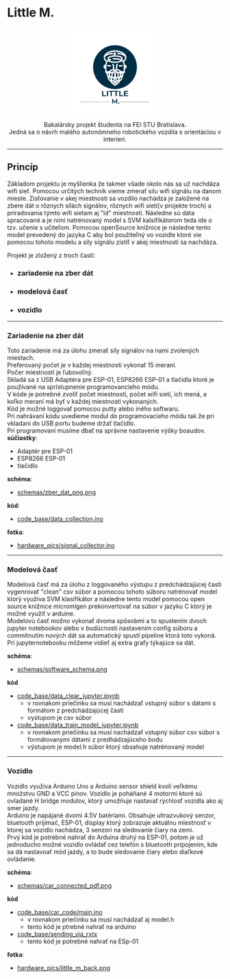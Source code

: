 # **Little M.**
<div style="text-align:center">
    <img src="presentation/little_m_logo_no_bg.png"/>

Bakalársky projekt študenta na FEI STU Bratislava.<br> Jedná sa o návrh malého autonómneho robotického vozdila s orientáciou v interieri.
</div>

---

## **Princíp**
Základom projektu je myšlienka že takmer všade okolo nás sa už nachdáza wifi sieť. Pomocou určitých techník vieme zmerať silu wifi signálu na danom mieste.
Zisťovanie v akej miestnosti sa vozdilo nachádza je založené na zbere dát o rôznych silách signálov, rôznych wifi sietí(v projekte troch) a priradovania týmto wifi sietam aj "id" miestnosti. Následne sú dáta spracované a je nimi natrénovaný model s SVM kalsifikátorom teda ide o tzv. učenie s učiteľom. Pomocou openSource knižnice je následne tento model prevedený do jazyka C aby bol použiteľný vo vozidle ktoré vie pomocou tohoto modelu a sily signálu zistiť v akej miestnosti sa nachdáza.

Projekt je zložený z troch častí: 
- ### zariadenie na zber dát

- ### modelová časť
- ### vozidlo
---
### **Zariadenie na zber dát**
Toto zariadenie má za úlohu zmerať sily signálov na nami zvolených miestach.\
Preferovaný počet je v každej miestnosti vykonať 15 meraní.\
Počer miestností je ľubovoľný.\
Skladá sa z USB Adaptéra pre ESP-01, ESP8266 ESP-01 a tlačidla ktoré je používané na sprístupnenie programovancieho módu.\
V kóde je potrebné zvoliť počet miestností, počet wifi sietí, ich mená, a koľko meraní má byť v každej miestnosti vykonaných.\
Kód je možné loggovať pomocou putty alebo iného softwaru.\
Pri nahrávaní kódu uvedieme modul do programovacieho módu tak že pri vkladaní do USB portu budeme držať tlačidlo.\
Pri programovaní musíme dbať na správne nastavenie výšky boaudov.\
**súčiastky**:
- Adaptér pre ESP-01
- ESP8266 ESP-01
- tlačidlo

**schéma**: 
- [schemas/zber_dat_png.png](https://github.com/TvarozekRastislav/Little-M./blob/main/schemas/zber_dat_png.png)

**kód**:
- [code_base/data_collection.ino](https://github.com/TvarozekRastislav/Little-M./blob/main/code_base/data_collection/data_collection.ino)

**fotka**:
- [hardware_pics/signal_collector.ino](https://github.com/TvarozekRastislav/Little-M./blob/main/hardware_pics/signal_collector.png)

---
### **Modelová časť**

Modelová časť má za úlohu z loggovaného výstupu z predchádzajúcej časti vygenrovať "clean" csv súbor a pomocou tohoto súboru natrénovať model ktorý využíva SVM klasifikátor a následne tento model pomocou open source knižnice micromlgen prekonvertovať na súbor v jazyku C ktorý je možné využiť v arduine.\
Modelovú časť možno vykonať dvoma spôsobmi a to spustením dvoch jupyter notebookov alebo v budúcnosti nastavením config súboru a commitnutím nových dát sa automatický spustí pipeline ktorá toto vykoná.
Pri jupyternotebooku môžeme vidieť aj extra grafy týkajúce sa dát.

**schéma**:
- [schemas/software_schema.png](https://github.com/TvarozekRastislav/Little-M./blob/main/schemas/software_schema.PNG)

**kód**
- [code_base/data_clear_jupyter.ipynb](https://github.com/TvarozekRastislav/Little-M./blob/main/code_base/data_clear_jupyter.ipynb)
    - v rovnakom priečinku sa musí nachádzať vstupný súbor s dátami s formátom z predchádzajúcej časti
    - vystupom je csv súbor 
- [code_base/data_train_model_jupyter.ipynb](https://github.com/TvarozekRastislav/Little-M./blob/main/code_base/data_train_model_jupyter.ipynb)
    - v rovnakom priečinku sa musí nachádzať vstupný súbor csv súbor s formátovanými dátami z predhádzajúceho bodu
    - výstupom je model.h súbor ktorý obsahuje natrénovaný model

---
### **Vozidlo**
Vozidlo využíva Arduino Uno a Arduino sensor shield kvoli veľkému množstvu GND a VCC pinov. Vozidlo je poháňané 4 motormi ktoré sú ovladané H bridge modulov, ktorý umožňuje nastavať rýchlosť vozidla ako aj smer jazdy.\
 Arduino je napájané dvomi 4.5V batériami.
 Obsahuje ultrazvukový senzor, bluetooth prijímač, ESP-01, display ktorý zobrazuje aktuálnu miestnosť v ktorej sa vozidlo nachádza, 3 senzori na sledovanie čiary na zemi.\
 Prvý kód je potrebné nahrať do Arduina druhý na ESP-01, potom je už jednoducho možné vozidlo ovládať cez telefón s bluetooth pripojením, kde sa dá nastavoať mód jazdy, a to bude sledovanie čiary alebo diaľkové ovládanie.

 **schéma**:
- [schemas/car_connected_pdf.png](https://github.com/TvarozekRastislav/Little-M./blob/main/schemas/car_connected_pdf.pdf)

**kód**
- [code_base/car_code/main.ino](https://github.com/TvarozekRastislav/Little-M./blob/main/code_base/car_code/main/main.ino)
    - v rovnakom priečinku sa musí nachádzať aj model.h
    - tento kód je ptrebné nahrať na arduino
- [code_base/sending_via_rxtx](https://github.com/TvarozekRastislav/Little-M./blob/main/code_base/auto_wifi_signal_sender/sending_via_rxtx/sending_via_rxtx.ino)
    - tento kód je potrebné nahrať na ESp-01

**fotka**:
- [hardware_pics/little_m_back.png](https://github.com/TvarozekRastislav/Little-M./blob/main/hardware_pics/little_m_back.png)
